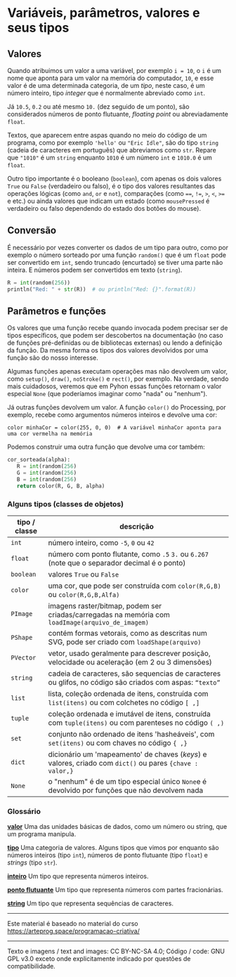 
# Variáveis, parâmetros, valores e seus tipos

## Valores

Quando atribuimos um valor a uma variável, por exemplo `i = 10`, o `i` é um nome que aponta para um valor na memória do computador, `10`, e esse valor é de uma determinada categoria, de um *tipo*, neste caso, é um número inteiro, tipo *integer* que é normalmente abreviado como `int`.

Já `10.5`, `0.2` ou até mesmo `10.` (dez seguido de um ponto), são considerados números de ponto flutuante, *floating point* ou abreviadamente `float`.

Textos, que aparecem entre aspas quando no meio do código de um programa, como por exemplo `'hello'` ou `"Eric Idle"`, são do tipo `string` (cadeia de caracteres em português) que abreviamos como `str`. Repare que `"1010"` é um `string` enquanto `1010` é um número `int` e `1010.0` é um `float`. 

Outro tipo importante é o booleano (`boolean`), com apenas os dois valores `True` ou `False` (verdadeiro ou falso), é o tipo dos valores resultantes das operações lógicas (como `and`,  `or` e `not`), comparações (como `==`, `!=`,  `>`, `<`, `>=` e etc.) ou ainda valores que indicam um estado (como `mousePressed` é verdadeiro ou falso dependendo do estado dos botões do mouse).

## Conversão

É necessário por vezes converter os dados de um tipo para outro, como por exemplo o número sorteado por uma função `random()` que é um `float` pode ser convertido em `int`, sendo truncado (encurtado) se tiver uma parte não inteira. E números podem ser convertidos em texto (`string`).

```python
R = int(random(256))
println("Red: " + str(R))  # ou println("Red: {}".format(R))
```

## Parâmetros e funções

Os valores que uma função recebe quando invocada podem precisar ser de tipos específicos, que podem ser descobertos na documentação (no caso de funções pré-definidas ou de bibliotecas externas) ou lendo a definição da função.
Da mesma forma os tipos dos valores devolvidos por uma função são do nosso interesse.

Algumas funções apenas executam operações mas não devolvem um valor, como `setup()`, `draw()`, `noStroke()` e `rect()`, por exemplo. Na verdade, sendo mais cuidadosos, veremos que em Pyhon essas funções retornam o valor especial `None` (que poderíamos imaginar como "nada" ou "nenhum").

Já outras funções devolvem um valor. A função `color()` do Processing, por exemplo, recebe como argumentos números inteiros e devolve uma cor:

`color minhaCor = color(255, 0, 0)  # A variável minhaCor aponta para uma cor vermelha na memória`

Podemos construir uma outra função que devolve uma cor também:

```python
cor_sorteada(alpha):
   R = int(random(256)
   G = int(random(256)
   B = int(random(256)
   return color(R, G, B, alpha)
```
### Alguns tipos (classes de objetos)

| tipo / classe | descrição |
| ---      | --- |
|`int`     | número inteiro, como `-5`, `0` ou `42`|
| `float`  | número com ponto flutante, como `.5` `3.` ou `6.267` (note que o separador decimal é o ponto)|
| `boolean`| valores `True` ou `False`|
| `color`  | uma cor, que pode ser construída com `color(R,G,B)` ou `color(R,G,B,Alfa)`|
| `PImage` | imagens raster/bitmap, podem ser criadas/carregadas na memória com `loadImage(arquivo_de_imagem)` |
| `PShape` | contém formas vetorais, como as descritas num SVG, pode ser criado com `loadShape(arquivo)`| 
| `PVector`| vetor, usado geralmente para descrever posição, velocidade ou aceleração (em 2 ou 3 dimensões) |
| `string` | cadeia de caracteres, são sequencias de caracteres ou glifos, no código são criados com aspas: `“texto”` |
| `list`   | lista, coleção ordenada de itens, construída com `list(itens)` ou com colchetes no código `[ ,]` |
| `tuple`  | coleção ordenada e imutável de itens, construída com `tuple(itens)` ou com parenteses no código `( ,)` |
| `set`    | conjunto não ordenado de itens 'hasheáveis', com `set(itens)` ou com chaves no código `{ ,}` | 
| `dict`   | dicionário um 'mapeamento' de chaves (*keys*) e valores, criado com `dict()` ou pares `{chave : valor,}` |
| `None`   | o "nenhum" é de um tipo especial único `None`e é devolvido por funções que não devolvem nada  |

### Glossário

[**valor**](https://penseallen.github.io/PensePython2e/01-jornada.html#termo:valor) Uma das unidades básicas de dados, como um número ou string, que um programa manipula.

[**tipo**](https://penseallen.github.io/PensePython2e/01-jornada.html#termo:tipo) Uma categoria de valores. Alguns tipos que vimos por enquanto são números inteiros (tipo `int`), números de ponto flutuante (tipo `float`) e *strings* (tipo `str`).

[**inteiro**](https://penseallen.github.io/PensePython2e/01-jornada.html#termo:inteiro) Um tipo que representa números inteiros.

[**ponto flutuante**](https://penseallen.github.io/PensePython2e/01-jornada.html#termo:ponto%20flutuante) Um tipo que representa números com partes fracionárias.

[**string**](https://penseallen.github.io/PensePython2e/01-jornada.html#termo:string) Um tipo que representa sequências de caracteres.

---
Este material é baseado no material do curso https://arteprog.space/programacao-criativa/

---
Texto e imagens / text and images: CC BY-NC-SA 4.0; Código / code: GNU GPL v3.0 exceto onde explicitamente indicado por questões de compatibilidade.

